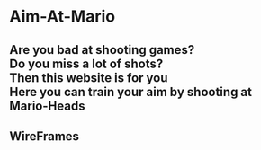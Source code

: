 # Aim-At-Mario

## Are you bad at shooting games? <br> Do you miss a lot of shots? <br> Then this website is for you <br> Here you can train your aim by shooting at Mario-Heads

## WireFrames 
